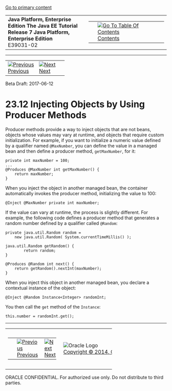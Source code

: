 [Go to primary content](#BEGIN)

<table>
<colgroup>
<col width="50%" />
<col width="50%" />
</colgroup>
<tbody>
<tr class="odd">
<td><strong>Java Platform, Enterprise Edition The Java EE Tutorial</strong><br />
<strong>Release 7 Java Platform, Enterprise Edition</strong><br />
E39031-02</td>
<td><table>
<tbody>
<tr class="odd">
<td> </td>
<td><a href="toc.htm"><img src="../../dcommon/gifs/toc.gif" alt="Go To Table Of Contents" /><br />
<span class="icon">Contents</span></a></td>
</tr>
</tbody>
</table></td>
</tr>
</tbody>
</table>

-----

<table>
<tbody>
<tr class="odd">
<td><a href="cdi-basic011.htm"><img src="../../dcommon/gifs/leftnav.gif" alt="Previous" /><br />
<span class="icon">Previous</span></a> </td>
<td><a href="cdi-basic013.htm"><img src="../../dcommon/gifs/rightnav.gif" alt="Next" /><br />
<span class="icon">Next</span></a></td>
<td> </td>
</tr>
</tbody>
</table>

Beta Draft: 2017-06-12

# 23.12 Injecting Objects by Using Producer Methods

Producer methods provide a way to inject objects that are not beans,
objects whose values may vary at runtime, and objects that require
custom initialization. For example, if you want to initialize a numeric
value defined by a qualifier named `@MaxNumber`, you can define the
value in a managed bean and then define a producer method,
`getMaxNumber`, for it:

``` oac_no_warn
private int maxNumber = 100;
...
@Produces @MaxNumber int getMaxNumber() {
    return maxNumber;
}
```

When you inject the object in another managed bean, the container
automatically invokes the producer method, initializing the value to
100:

``` oac_no_warn
@Inject @MaxNumber private int maxNumber;
```

If the value can vary at runtime, the process is slightly different. For
example, the following code defines a producer method that generates a
random number defined by a qualifier called `@Random`:

``` oac_no_warn
private java.util.Random random = 
    new java.util.Random( System.currentTimeMillis() );

java.util.Random getRandom() {
        return random;
}

@Produces @Random int next() {
    return getRandom().nextInt(maxNumber);
}
```

When you inject this object in another managed bean, you declare a
contextual instance of the object:

``` oac_no_warn
@Inject @Random Instance<Integer> randomInt;
```

You then call the `get` method of the `Instance`:

``` oac_no_warn
this.number = randomInt.get();
```

-----

<table style="width:66%;">
<colgroup>
<col width="33%" />
<col width="0%" />
<col width="33%" />
</colgroup>
<tbody>
<tr class="odd">
<td><table style="width:96%;">
<colgroup>
<col width="0%" />
<col width="48%" />
<col width="48%" />
</colgroup>
<tbody>
<tr class="odd">
<td> </td>
<td><a href="cdi-basic011.htm"><img src="../../dcommon/gifs/leftnav.gif" alt="Previous" /><br />
<span class="icon">Previous</span></a> </td>
<td><a href="cdi-basic013.htm"><img src="../../dcommon/gifs/rightnav.gif" alt="Next" /><br />
<span class="icon">Next</span></a></td>
</tr>
</tbody>
</table></td>
<td><img src="../../dcommon/gifs/oracle.gif" alt="Oracle Logo" class="copyrightlogo" /> <a href="../../dcommon/html/cpyr.htm"><br />
<span class="copyrightlogo">Copyright © 2014, Oracle and/or its affiliates. All rights reserved.</span></a></td>
<td><table>
<tbody>
<tr class="odd">
<td> </td>
<td><a href="toc.htm"><img src="../../dcommon/gifs/toc.gif" alt="Go To Table Of Contents" /><br />
<span class="icon">Contents</span></a></td>
</tr>
</tbody>
</table></td>
</tr>
</tbody>
</table>

ORACLE CONFIDENTIAL. For authorized use only. Do not distribute to third parties.
